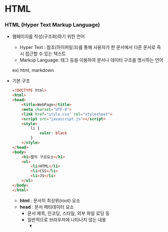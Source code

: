 # HTML

### HTML (Hyper Text Markup Language)

- 웹페이지를 작성(구조화)하기 위한 언어
    - Hyper Text : 참조(하이퍼링크)를 통해 사용자가 한 문서에서 다른 문서로 즉시 접근할 수 있는 텍스트
    - Markup Language: 태그 등을 이용하여 문서나 데이터 구조를 명시하는 언어
    
    ex) html, markdown
    
- 기본 구조
    
    ```html
    <!DOCTYPE html>
    <html>
    <head>
    	<title>WebPage</title>
    	<meta charset="UTF-8">
    	<link href="style.css" rel="stylesheet">
    	<script src="javascript.js"></script>
    	<style>
    		li {
    			color: black
    		}
    	</style>
    </head>
    <body>
    	<h1>웹의 구성요소</h1>
    	<ul>
    		<li>HTML</li>
    		<li>CSS</li>
    		<li>JS</li>
    	</ul>
    </body>
    </html>
    ```
    
    - **html** : 문서의 최상위(root) 요소
    - **head** : 문서 메타데이터 요소
        - 문서 제목, 인코딩, 스타일, 외부 파일 로딩 등
        - 일반적으로 브라우저에 나타나지 않는 내용
            - <title> : 브라우저 상단 타이틀
            - <meta> : 문서 레벨 메타데이터 요소 (문서의 정보를 전달)
            - <link> : 외부 리소스 연결 요소 (css파일, favicon 등)
            - <script> : 스크립트 요소(Javascript 파일/코드)
            - <style> : css 직접 작성
    - **body** :  문서 본문 요소
        - 실제 화면 구성과 관련된 내용
    - **요소(element)** :  시작 태그와 종료 태그 그리고 그 사이 위치한 내용(contents)으로 구성
        - 요소는 중첩(nested)될 수 있음
        - 여는 태그와 닫는 태그의 쌍을 확인해야 함
    - **속성(attribute)** : 속성을 통해 태그의 부가적인 정보를 설정할 수 있음
        - 요소는 속성을 가질 수 있으며, 경로나 크기와 같은 추가적인 정보를 제공
        - 요소의 시작 태그에 작성하며 보통 이름과 값이 하나의 쌍으로 존재
        - 태그와 상관없이 사용 가능한 속성(HTML Global Attribute)들도 있음

- **HTML Global Attribute** : 모든 HTML요소가 공통으로 사용할 수 있는 대표적인 속성
    - id : 문서 전체에서 유일한 고유 식별자 지정
    - class : 공백으로 구분된 해당 요소의 클래스의 목록(css, js에서 요소를 선택하거나 접근)
    - data-* : 페이지에 개인 사용자 정의 데이터를 저장하기 위해 사용
    - style : inline 스타일
    - title : 요소에 대한 추가 정보 지정
    - tabindex : 요소의 탭 순서
    
- **시맨틱 태그** : HTML5에서 의미론적 요소를 담은 태그
    - 기존 영역을 의미하는 div 태그를 대체
    - 요소의 의미가 명확해지기 때문에 코드의 가독성을 높이고 유지보수를 쉽게 함
    - 검색엔진 최적화(SEO)를 위해서 메타태그, 시맨틱 태그 등을 통한 마크업을 효과적으로 활용해야 함
        - header : 문서 전체나 섹션의 헤더(머리말 부분)
        - nav : 네비게이션
        - aside : 사이드에 위치한 공간, 메인 콘텐츠와 관련성이 적은 컨텐츠
        - section : 문서의 일반적인 구분, 컨텐츠의 그룹을 표현
        - article : 문서, 페이지, 사이트 안에서 독립적으로 구분되는 영역
        - footer : 문서 전체나 섹션의 푸터(마지막 부분)
            
            
            ```html
            <div>
            	<div></div>
            </div>
            <div>
            	<div></div>
            	<div></div>
            </div>
            <div></div>
            ```
            
            ```html
            <header>
            	<nav></nav>
            </header>
            <section>
            <article></article>
            <article></article>
            </section>
            <footer></footer>
            ```
            
        - Non sementic 요소
            
            div, span 등 의미가 명확하지 않은 모호한 태그
            

- **DOM(Document Object Model) 트리**
    - 텍스트 파일인 HTML 문서를 브라우저에서 렌더링 하기 위한 구조
    (렌더링 : 웹사이트 코드를 사용자가 보게 되는 웹 사이트로 바꾸는 과정)
        - HTML 문서에 대한 모델을 구성함
        - HTML 문서 내에 각 요소에 접근 / 수정에 필요한 프로퍼티와 메서드를 제공함
        
- **인라인 / 블록 요소**
    - HTML 요소는 크게 인라인과 블록 요소로 나뉨
        - 인라인 요소 : 글자처럼 취급
        - 블록 요소 : 한 줄 모두 사용
    - **텍스트 요소(Inline)**
        
        
        | 태그 | 설명 |
        | --- | --- |
        | <a></a> | href 속성을 활용하여 다른 URL로 연결하는 하이퍼링크 생성 |
        | <b></b>
        <strong></strong> | 굵은 글씨 요소
        중요한 강조하고자 하는 요소 (보통 굵은 글씨로 표현) |
        | <i></i>
        <em></em> | 기울임 글씨 요소
        중요한 강조하고자 하는 요소 (보통 기울임 글씨로 표현) |
        | <br> | 텍스트 내에 줄 바꿈 생성 |
        | <img> | src 속성을 활용하여 이미지 표현 |
        | <span></span> | 의미 없는 인라인 컨테이너 |
    - **그룹 컨텐츠(Block level)**
        
        
        | 태그 | 설명 |
        | --- | --- |
        | <p></p> | 하나의 문단 (paragraph) |
        | <hr> | 문단 레벨 요소에서의 주제의 분리를 의미하며 수평선으로 표현됨 (A Horizontal Rule) |
        | <ol></ol>
        <ul></ul> | 순서가 있는 리스트 (Ordered List)
        순서가 없는 리스트 (Unordered List) |
        | <pre></pre> | HTML에 작성한 내용을 그대로 표현.
        보통 고정폭 글꼴이 사용되고 공백문자를 유지 |
        | <blockquote>
        </blockquote> | 텍스트가 긴 인용문
        주로 들여쓰기를 한 것으로 표현됨 |
        | <div></div> | 의미 없는 블록 레벨 컨테이너 |
    - **form**
        - `<form>`은 정보(데이터)를 서버에 제출하기 위해 사용하는 태그
        - `<form>` 기본 속성
            - action : form을 처리할 서버의 URL(데이터를 보낼 곳)
            - method : form을 제출할 때 사용할 HTTP 메서드(GET 혹은 POST)
            - enctype : method가 POST인 경우 데이터의 유형
                - application/x-www-form-urlencoded : 기본값
                - ultipart/form-data : 파일 전송시 (input type이 file인 경우)
                - text/plain : HTML5 디버깅 용(잘 사용되지 않음)
        
        ```html
        <form action="/search" method="GET>
        </form>
        ```
        
    - **input**
        - 다양한 타입ㅇ르 가지는 입력 데이터 유형과 위젯이 제공됨
        - `<input>` 대표적인 속성
            - name : form control에 적용되는 이름 (이름/값 페어로 전송됨)
            - value : form control에 적용되는 값 (이름/값 페어로 전송됨)
            - required, readonly, autofocus, autocomplete, disabled 등
        
        ```html
        <form action="/search" method="GET>
        	<input type="text" name="q">
        </form>
        
        # GOOGLE => https://www.google.com/search?q=검색어
        ```
        
        - **input의 유형(type)**
            - text : 일반 텍스트 입력
            - password : 입력 시 값이 보이지 않고 특수기호(*)로 표현
            - email : 이메일 형식이 아닌 경우 form 제출 불가
            - number : min, max, step 속성을 활용하여 숫자 범위 설정 가능
            - file : accept 속성을 활용하여 파일 타입 지정 가능
            - checkbox : 다중 선택
            - radio : 단일 선택
            - color : 색상 선택기
            - date : 날짜 선택기
            - hidden : 사용자에게 보이지 않는 input 
            (사용자 입력을 받지 않고 서버에 전송되어야 하는 값을 설정)
                
                [자세한 내용](https://developer.mozilla.org/ko/docs/Web/HTML/Element/Input)
                
        
    - input label
        - label을 클릭하여 input 자체의 초점을 맞추거나 활성화 시킬 수 있음.
            - 사용자는 선택할 수 있는 영역이 늘어나 웹/모바일(터치) 환경에서 편하게 사용 가능
            - label과 input입력의 관계가 시각적 뿐만 아니라 화면리더기에서도 label을 읽어 쉽게 내용을 확인 할 수 있도록 함
        - `<input>`에 id 속성을, `<label>`에는 for 속성을 활용하여 상호 연관 시킴
        
        ```html
        <label for="agreement">개인정보 수집에 동의합니다.</label>
        <input type="checkbox" name="agreement" id="agreement">
        ```